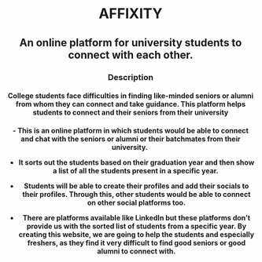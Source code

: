 <h1 align="center">AFFIXITY</h1>


<h2 align=center>An online platform for university students to connect with each other.</h2> 

<h3 align=center>Description</h3> 

<h4 align=center>College students face difficulties in finding like-minded seniors or alumni from whom they can connect and take guidance. This platform helps students to connect and their seniors from their university</h4>


<h4 align=center>
- This is an online platform in which students would be able to connect and chat with the seniors or alumni or their batchmates from their university. 

- It sorts out the students based on their graduation year and then show a list of all the students present in a specific year. 

- Students will be able to create their profiles and add their socials to their profiles.  Through this, other students would be able to connect on other social platforms too.

- There are platforms available like LinkedIn but these platforms don’t provide us with the sorted list of students from a specific year. By creating this website, we are going to help the students and especially freshers, as they find it very difficult to find good seniors or good alumni to connect with.
</h4> 

